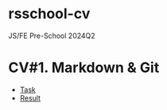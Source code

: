# rsschool-cv
JS/FE Pre-School 2024Q2

# CV#1. Markdown & Git
- [Task](https://github.com/rolling-scopes-school/tasks/blob/master/tasks/cv/git-markdown.md)
- [Result](https://alexandrturdiyev.github.io/rsschool-cv/cv) 